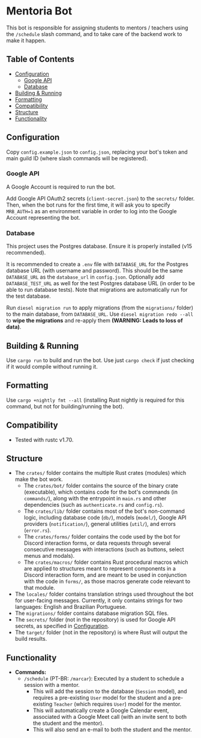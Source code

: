 # Mentoria Bot

This bot is responsible for assigning students to mentors / teachers using the `/schedule` slash command, and to take care of the backend work to make it happen.

## Table of Contents

- [Configuration](#configuration)
    - [Google API](#google-api)
    - [Database](#database)
- [Building & Running](#building--running)
- [Formatting](#formatting)
- [Compatibility](#compatibility)
- [Structure](#structure)
- [Functionality](#functionality)

## Configuration

Copy `config.example.json` to `config.json`, replacing your bot's token and main guild ID
(where slash commands will be registered).

### Google API

A Google Account is required to run the bot.

Add Google API OAuth2 secrets (`client-secret.json`) to the `secrets/` folder. Then, when the bot runs for the
first time, it will ask you to specify `MRB_AUTH=1` as an environment variable in order to log into
the Google Account representing the bot.

### Database

This project uses the Postgres database. Ensure it is properly installed (v15 recommended).

It is recommended to create a `.env` file with `DATABASE_URL` for the Postgres database URL (with username and password).
This should be the same `DATABASE_URL` as the `database_url` in `config.json`.
Optionally add `DATABASE_TEST_URL` as well for the test Postgres database URL (in order to be able to run database tests).
Note that migrations are automatically run for the test database.

Run `diesel migration run` to apply migrations (from the `migrations/` folder) to the main database, from `DATABASE_URL`.
Use `diesel migration redo --all` to **wipe the migrations** and re-apply them **(WARNING: Leads to loss of data)**.

## Building & Running

Use `cargo run` to build and run the bot. Use just `cargo check` if just checking if it would compile without running it.

## Formatting

Use `cargo +nightly fmt --all` (installing Rust nightly is required for this command, but not for building/running the bot).

## Compatibility

- Tested with rustc v1.70.

## Structure

- The `crates/` folder contains the multiple Rust crates (modules) which make the bot work.
    - The `crates/bot/` folder contains the source of the binary crate (executable), which contains code for the bot's commands (in `commands/`), along with the entrypoint in `main.rs` and other dependencies (such as `authenticate.rs` and `config.rs`).
    - The `crates/lib/` folder contains most of the bot's non-command logic, including database code (`db/`), models (`model/`), Google API providers (`notification/`), general utilities (`util/`), and errors (`error.rs`).
    - The `crates/forms/` folder contains the code used by the bot for Discord interaction forms, or data requests through several consecutive messages with interactions (such as buttons, select menus and modals).
    - The `crates/macros/` folder contains Rust procedural macros which are applied to structures meant to represent components in a Discord interaction form, and are meant to be used in conjunction with the code in `forms/`, as those macros generate code relevant to that module.
- The `locales/` folder contains translation strings used throughout the bot for user-facing messages. Currently, it only contains strings for two languages: English and Brazilian Portuguese.
- The `migrations/` folder contains database migration SQL files.
- The `secrets/` folder (not in the repository) is used for Google API secrets, as specified in [Configuration](#configuration).
- The `target/` folder (not in the repository) is where Rust will output the build results.

## Functionality

- **Commands:**
    - `/schedule` (PT-BR: `/marcar`): Executed by a student to schedule a session with a mentor.
        - This will add the session to the database (`Session` model), and requires a pre-existing `User` model
        for the student and a pre-existing `Teacher` (which requires `User`) model for the mentor.
        - This will automatically create a Google Calendar event, associated with a Google Meet call
        (with an invite sent to both the student and the mentor).
        - This will also send an e-mail to both the student and the mentor.
